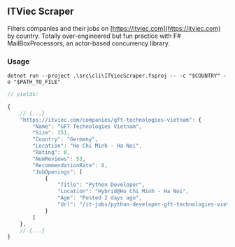 ## ITViec Scraper

Filters companies and their jobs on [https://itviec.com](https://itviec.com) by country. Totally over-engineered but fun practice with F# MailBoxProcessors, an actor-based concurrency library. 

### Usage

``` pwsh
dotnet run --project .\src\cli\ITViecScraper.fsproj -- -c "$COUNTRY" -o "$PATH_TO_FILE"
```

``` js
// yields:

{
    // {...}
    "https://itviec.com/companies/gft-technologies-vietnam": {
        "Name": "GFT Technologies Vietnam",
        "Size": 151,
        "Country": "Germany",
        "Location": "Ho Chi Minh - Ha Noi",
        "Rating": 0,
        "NumReviews": 53,
        "RecommendationRate": 0,
        "JobOpenings": [
            {
                "Title": "Python Developer",
                "Location": "Hybrid@Ho Chi Minh - Ha Noi",
                "Age": "Posted 2 days ago",
                "Url": "/it-jobs/python-developer-gft-technologies-vietnam-0506?lab_feature=employer_job"
            }
        ]
    },
    // {...}
}
```